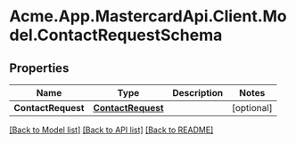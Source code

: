 # Acme.App.MastercardApi.Client.Model.ContactRequestSchema

## Properties

Name | Type | Description | Notes
------------ | ------------- | ------------- | -------------
**ContactRequest** | [**ContactRequest**](ContactRequest.md) |  | [optional] 

[[Back to Model list]](../README.md#documentation-for-models) [[Back to API list]](../README.md#documentation-for-api-endpoints) [[Back to README]](../README.md)

